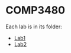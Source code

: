 # COMP3480

Each lab is in its folder:

- [Lab1](https://github.com/adomaitisc/COMP3480/tree/main/lab1)
- [Lab2](https://github.com/adomaitisc/COMP3480/tree/main/lab2)
